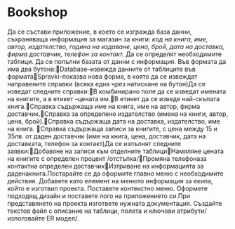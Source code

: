 ﻿# Bookshop
Да се състави приложение, в което се изгражда база данни, съхраняваща информация за магазин за книги: 
*_код на книга, име, автор, издателство, година на издаване, цена, брой, дата на доставка, фирма доставчик, телефон за контакт._*
Да се определят необходимите таблици. Да се попълни базата от данни с информация. Във формата да има два бутона:Database–извежда данните от таблиците във форматаSpravki–показва нова форма, в която да се извеждат направените справки (всяка една чрез натискане на бутон)Да се изведат следните справки:В комбинирано поле да се изведат имената на книгите, а в етикет –цената им.В етикет да се изведе най-скъпата книга.Справка съдържаща  име на книга, име на автор, фирма доставчик.Справка за определено издателство (имена на книги, автор, цена, брой).Справка съдържаща дата на доставка, издателство, име на книга. Справка съдържаща записи за книгите, с цена между 15 и 35лв. от даден доставчик (име на книга, цена, доставчик, дата на доставката, телефон за контакт)Да се изпълнят следните заявки:Добавяне на записи към отделните таблициНамяляне цената на книгите с определен процент /отстъпка/Промяна телефоназа контактна определен доставчикИзтриване на информацията за даденакнига.Постарайте се да оформите главно меню с необходимите действия. Добавете като елемент на менюто информация за екипа,  който  е  изготвил  проекта.  Поставете  контекстно  меню.  Оформете  подходящ  дизайн  и  поставете  лого  на приложението си.При представянето на проекта изгответе нужната документация. Създайте текстов файл с описание на таблици, полета и ключови атрибути/използвайте ER модел/. 